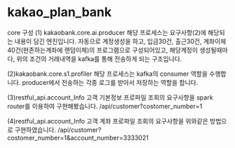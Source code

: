 # kakao_plan_bank

core 구성
(1) kakaobank.core.ai.producer
해당 프로세스는 요구사항(2)에 해당되는 내용이 담긴 엔진입니다.
자동으로 계정생성을 하고, 입금30건, 출근30건, 계좌이체40건(현존하는계좌에 랜덤이체)의 프로그램으로 구성되어있고, 해당계정이 생성될때마다, 위의 조건의 거래내역을 kafka를 통해 전송하게 되는 구조입니다.

(2)kakaobank.core.s1.profiler
해당 프로세스는 kafka의 consumer 역할을 수행합니다.
producer에서 전송하는 각종 로그를 받아서 저장하는 역할을 합니다.

(3)restful_api.account_Info
고객 기본정보 프로파일 조회의 요구사항을 spark router를 이용하여 구현해봤습니다.
/api/customer?costomer_number=1
 

(4)restful_api.account_Info
고객 계좌 프로파일 조회의 요구사항을 위와같은 방법으로 구현하였습니다.
/api/customer?costomer_number=1&account_number=3333021
 

